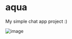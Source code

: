 # aqua

My simple chat app project :)

![image](https://user-images.githubusercontent.com/101136391/219495697-fbfe9d0a-6a0f-4475-8265-e11cfe485962.png)
